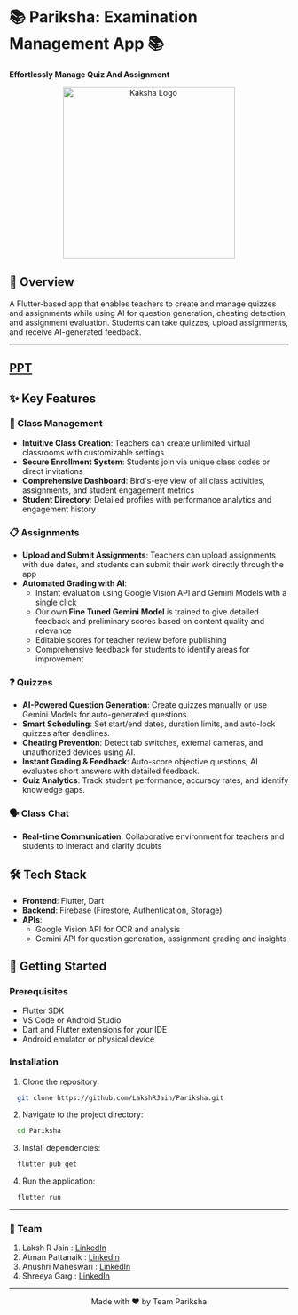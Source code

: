 # 📚 Pariksha: Examination Management App 📚

**Effortlessly Manage Quiz And Assignment**

<div align="center">
  <img src="https://i.imgur.com/CZvbxMW.png" alt="Kaksha Logo" width="310">
</div>

## 🚀 Overview

A Flutter-based app that enables teachers to create and manage quizzes and assignments while using AI for question generation, cheating detection, and assignment evaluation. Students can take quizzes, upload assignments, and receive AI-generated feedback.

---

## [PPT](https://drive.google.com/file/d/1GTrcy6PZxKsF-ElnkNslXvw4wLoC0yu_/view?usp=sharing)

## ✨ Key Features

### 🏫 Class Management
- **Intuitive Class Creation**: Teachers can create unlimited virtual classrooms with customizable settings
- **Secure Enrollment System**: Students join via unique class codes or direct invitations
- **Comprehensive Dashboard**: Bird's-eye view of all class activities, assignments, and student engagement metrics
- **Student Directory**: Detailed profiles with performance analytics and engagement history

### 📋 Assignments
- **Upload and Submit Assignments**: Teachers can upload assignments with due dates, and students can submit their work directly through the app
- **Automated Grading with AI**:
  - Instant evaluation using Google Vision API and Gemini Models with a single click
  - Our own **Fine Tuned Gemini Model** is trained to give detailed feedback and preliminary scores based on content quality and relevance
  - Editable scores for teacher review before publishing
  - Comprehensive feedback for students to identify areas for improvement
    
### ❓ Quizzes
- **AI-Powered Question Generation**: Create quizzes manually or use Gemini Models for auto-generated questions.
- **Smart Scheduling**: Set start/end dates, duration limits, and auto-lock quizzes after deadlines.
- **Cheating Prevention**: Detect tab switches, external cameras, and unauthorized devices using AI.
- **Instant Grading & Feedback**: Auto-score objective questions; AI evaluates short answers with detailed feedback.
- **Quiz Analytics**: Track student performance, accuracy rates, and identify knowledge gaps.

### 🗣️ Class Chat
- **Real-time Communication**: Collaborative environment for teachers and students to interact and clarify doubts

## 🛠️ Tech Stack
- **Frontend**: Flutter, Dart
- **Backend**: Firebase (Firestore, Authentication, Storage)
- **APIs**:
  - Google Vision API for OCR and analysis
  - Gemini API for question generation, assignment grading and insights

## 🚀 Getting Started

### Prerequisites
- Flutter SDK
- VS Code or Android Studio
- Dart and Flutter extensions for your IDE
- Android emulator or physical device

### Installation

1. Clone the repository:
  ```bash
    git clone https://github.com/LakshRJain/Pariksha.git
  ```
2. Navigate to the project directory:
  ```bash
    cd Pariksha
  ```
3. Install dependencies:
  ```bash
    flutter pub get
  ```
4. Run the application:
  ```bash
    flutter run
  ```
<hr>

### 👥 Team
1. Laksh R Jain      : [LinkedIn](https://www.linkedin.com/in/laksh-jain-6b308323b/)
2. Atman Pattanaik   : [LinkedIn](https://www.linkedin.com/in/atman-pattanaik-558b06285/)
3. Anushri Maheswari : [LinkedIn](https://www.linkedin.com/in/anushri-maheshwari-453049285/)
4. Shreeya Garg      : [LinkedIn](https://www.linkedin.com/in/shreeyag/)

<hr>


<div align="center">
  <p>Made with ❤️ by Team Pariksha</p>
</div>

  
